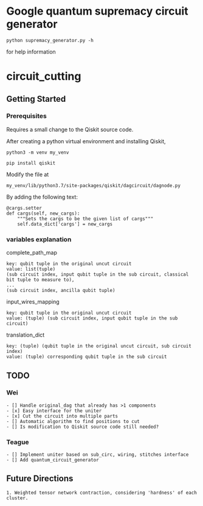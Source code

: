 # Google quantum supremacy circuit generator
```
python supremacy_generator.py -h
```
for help information

# circuit_cutting
## Getting Started

### Prerequisites

Requires a small change to the Qiskit source code.

After creating a python virtual environment and installing Qiskit,

```
python3 -m venv my_venv

pip install qiskit
```

Modify the file at

```
my_venv/lib/python3.7/site-packages/qiskit/dagcircuit/dagnode.py
```

By adding the following text:

```
@cargs.setter
def cargs(self, new_cargs):
    """Sets the cargs to be the given list of cargs"""
    self.data_dict['cargs'] = new_cargs
```
### variables explanation
complete_path_map
```
key: qubit tuple in the original uncut circuit
value: list(tuple)
(sub circuit index, input qubit tuple in the sub circuit, classical bit tuple to measure to), 
...
(sub circuit index, ancilla qubit tuple)
```
input_wires_mapping
```
key: qubit tuple in the original uncut circuit
value: (tuple) (sub circuit index, input qubit tuple in the sub circuit)
```
translation_dict
```
key: (tuple) (qubit tuple in the original uncut circuit, sub circuit index)
value: (tuple) corresponding qubit tuple in the sub circuit
```
## TODO
### Wei

```
- [] Handle original_dag that already has >1 components
- [x] Easy interface for the uniter
- [x] Cut the circuit into multiple parts
- [] Automatic algorithm to find positions to cut
- [] Is modification to Qiskit source code still needed?
```
### Teague
```
- [] Implement uniter based on sub_circ, wiring, stitches interface
- [] Add quantum_circuit_generator
```
## Future Directions

```
1. Weighted tensor network contraction, considering 'hardness' of each cluster.
```
